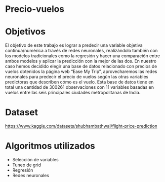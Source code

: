 # Precio-vuelos

# Objetivos
El objetivo de este trabajo es lograr a predecir una variable objetiva continua/numérica a
través de redes neuronales, realizándolo también con los modelos tradicionales como la
regresión y hacer una comparación entre ambos modelos y aplicar la predicción con la
mejor de las dos.
En nuestro caso hemos decidido elegir una base de datos relacionado con precios de vuelos
obtenidos la página web “Ease My Trip”, aprovecharemos las redes neuronales para
predecir el precio de vuelos según las otras variables predictoras que describen cómo es el
vuelo. Esta base de datos tiene en total una cantidad de 300261 observaciones con 11
variables basadas en vuelos entre las seis principales ciudades metropolitanas de India.

# Dataset 
https://www.kaggle.com/datasets/shubhambathwal/flight-price-prediction

# Algoritmos utilizados
- Selección de variables
- Tuneo de grid
- Regresión
- Redes neuronales
